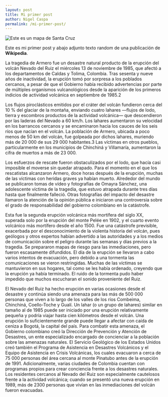 ```yaml
---
layout: post
title: Mi primer post
author: Nigel Caspa
permalink: /mi-primer-post/
---
```


![Este es un mapa de Santa Cruz](https://images.pexels.com/photos/7173203/pexels-photo-7173203.jpeg?auto=compress&cs=tinysrgb&dpr=2&h=750&w=1260)

Este es mi primer post y abajo adjunto texto random de una publicación de __Wikipedia__.

La tragedia de Armero fue un desastre natural producto de la erupción del volcán Nevado del Ruiz el miércoles 13 de noviembre de 1985, que afectó a los departamentos de Caldas y Tolima, Colombia. Tras sesenta y nueve años de inactividad, la erupción tomó por sorpresa a los poblados cercanos, a pesar de que el Gobierno había recibido advertencias por parte de múltiples organismos vulcanológicos desde la aparición de los primeros indicios de actividad volcánica en septiembre de 1985.2​

Los flujos piroclásticos emitidos por el cráter del volcán fundieron cerca del 10 % del glaciar de la montaña, enviando cuatro lahares —flujos de lodo, tierra y escombros productos de la actividad volcánica— que descendieron por las laderas del Nevado a 60 km/h. Los lahares aumentaron su velocidad en los barrancos cercanos y se encaminaron hacia los cauces de los seis ríos que nacían en el volcán. La población de Armero, ubicada a poco menos de 50 km del volcán, fue golpeada por dichos lahares, muriendo más de 20 000 de sus 29 000 habitantes.3​ Las víctimas en otros pueblos, particularmente en los municipios de Chinchiná y Villamaría, aumentaron la cifra de muertos a más de 23 000.

Los esfuerzos de rescate fueron obstaculizados por el lodo, que hacía casi imposible el moverse sin quedar atrapado. Para el momento en el que los rescatistas alcanzaron Armero, doce horas después de la erupción, muchas de las víctimas con heridas graves ya habían muerto. Alrededor del mundo se publicaron tomas de vídeo y fotografías de Omayra Sánchez, una adolescente víctima de la tragedia, que estuvo atrapada durante tres días hasta que finalmente falleció. Otras fotografías del impacto del desastre llamaron la atención de la opinión pública e iniciaron una controversia sobre el grado de responsabilidad del gobierno colombiano en la catástrofe.

Esta fue la segunda erupción volcánica más mortífera del siglo XX, superada solo por la erupción del monte Pelée en 1902, y el cuarto evento volcánico más mortífero desde el año 1500. Fue una catástrofe previsible, exacerbada por el desconocimiento de la violenta historia del volcán, pues geólogos y otros expertos habían advertido a las autoridades y a los medios de comunicación sobre el peligro durante las semanas y días previos a la tragedia. Se prepararon mapas de riesgo para las inmediaciones, pero fueron escasamente difundidos. El día de la erupción se llevaron a cabo varios intentos de evacuación, pero debido a una tormenta las comunicaciones se vieron restringidas. Muchas de las víctimas se mantuvieron en sus hogares, tal como se les había ordenado, creyendo que la erupción ya había terminado. El ruido de la tormenta pudo haber impedido que muchos escucharan el sonido proveniente del Ruiz.

El Nevado del Ruiz ha hecho erupción en varias ocasiones desde el desastre y continúa siendo una amenaza para las más de 500 000 personas que viven a lo largo de los valles de los ríos Combeima, Chinchiná, Coello-Toche y Gualí. Un lahar (o un grupo de lahares) similar en tamaño al de 1985 puede ser iniciado por una erupción relativamente pequeña y podría viajar hasta cien kilómetros desde el volcán. Una erupción lo suficientemente grande puede llegar a afectar con caída de ceniza a Bogotá, la capital del país. Para combatir esta amenaza, el Gobierno colombiano creó la Dirección de Prevención y Atención de Desastres, un ente especializado encargado de concienciar a la población sobre las amenazas naturales. El Servicio Geológico de los Estados Unidos creó también el Programa de Asistencia en Desastres Volcánicos y el Equipo de Asistencia en Crisis Volcánicas, los cuales evacuaron a cerca de 75 000 personas del área cercana al monte Pinatubo antes de la erupción de 1991. Adicionalmente, varias ciudades de Colombia cuentan con programas propios para crear conciencia frente a los desastres naturales. Los residentes cercanos al Nevado del Ruiz son especialmente cautelosos frente a la actividad volcánica; cuando se presentó una nueva erupción en 1989, más de 2300 personas que vivían en las inmediaciones del volcán fueron evacuadas.
